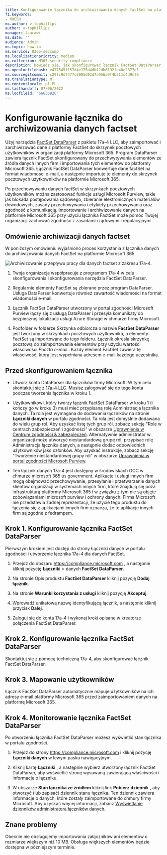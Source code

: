 ```yaml
---
title: Konfigurowanie łącznika do archiwizowania danych factSet na platformie Microsoft 365
f1.keywords:
- NOCSH
ms.author: v-tophillips
author: v-tophillips
manager: laurawi
ms.date: ''
audience: Admin
ms.topic: how-to
ms.service: O365-seccomp
ms.localizationpriority: medium
ms.collection: M365-security-compliance
description: Dowiedz się, jak skonfigurować łącznik FactSet DataParser 17a-4 i użyć go do importowania i archiwizowania danych FactSet na platformie Microsoft 365.
ms.openlocfilehash: e477545f157d4e175d4db12db6192fe40e2877d1
ms.sourcegitcommit: c29fc9d7477c3985d02d7a956a9f4b311c4d9c76
ms.translationtype: MT
ms.contentlocale: pl-PL
ms.lasthandoff: 07/06/2022
ms.locfileid: "66636926"
---
```

# <a name="set-up-a-connector-to-archive-factset-data"></a>Konfigurowanie łącznika do archiwizowania danych factset

Użyj narzędzia [FactSet DataParser](https://www.17a-4.com/factset-dataparser/) z pakietu 17a-4 LLC, aby zaimportować i zarchiwizować dane z platformy FactSet do skrzynek pocztowych użytkowników w organizacji platformy Microsoft 365. Program DataParser zawiera łącznik FactSet skonfigurowany do przechwytywania elementów ze źródła danych innych firm i importowania tych elementów do platformy Microsoft 365. Łącznik FactSet DataParser konwertuje dane factSet na format wiadomości e-mail, a następnie importuje te elementy do skrzynek pocztowych użytkowników na platformie Microsoft 365.

Po przechowywaniu danych factSet w skrzynkach pocztowych użytkowników można zastosować funkcje usługi Microsoft Purview, takie jak blokada postępowania sądowego, zbieranie elektronicznych materiałów dowodowych, zasady przechowywania i etykiety przechowywania oraz zgodność z komunikacją. Importowanie i archiwizowanie danych na platformie Microsoft 365 przy użyciu łącznika FactSet może pomóc Twojej organizacji zachować zgodność z zasadami rządowymi i regulacyjnymi.

## <a name="overview-of-archiving-factset-data"></a>Omówienie archiwizacji danych factset

W poniższym omówieniu wyjaśniono proces korzystania z łącznika danych do archiwizowania danych FactSet na platformie Microsoft 365.

![Archiwizowanie przepływu pracy dla danych factset z zakresu 17a-4.](../media/FactSetDataParserConnectorWorkflow.png)

1. Twoja organizacja współpracuje z programem 17a-4 w celu skonfigurowania i skonfigurowania narzędzia FactSet DataParser.

2. Regularnie elementy FactSet są zbierane przez program DataParser. Usługa DataParser konwertuje również zawartość wiadomości na format wiadomości e-mail.

3. Łącznik FactSet DataParser utworzony w portal zgodności Microsoft Purview łączy się z usługą DataParser i przesyła komunikaty do bezpiecznej lokalizacji usługi Azure Storage w chmurze firmy Microsoft.

4. Podfolder w folderze Skrzynka odbiorcza o nazwie **FactSet DataParser** jest tworzony w skrzynkach pocztowych użytkownika, a elementy FactSet są importowane do tego folderu. Łącznik określa skrzynkę pocztową do zaimportowania elementów przy użyciu wartości właściwości *Poczta e-mail* . Każdy element FactSet zawiera tę właściwość, która jest wypełniana adresem e-mail każdego uczestnika.

## <a name="before-you-set-up-a-connector"></a>Przed skonfigurowaniem łącznika

- Utwórz konto DataParser dla łączników firmy Microsoft. W tym celu skontaktuj się z [17a-4 LLC](https://www.17a-4.com/contact/). Musisz zalogować się do tego konta podczas tworzenia łącznika w kroku 1.

- Użytkownikowi, który tworzy łącznik FactSet DataParser w kroku 1 (i kończy go w kroku 3) musi mieć przypisaną rolę Administracja łącznika danych. Ta rola jest wymagana do dodawania łączników na stronie **Łączniki danych** w portalu zgodności. Ta rola jest domyślnie dodawana do wielu grup ról. Aby uzyskać listę tych grup ról, zobacz sekcję "Role w centrach zabezpieczeń i zgodności" w obszarze [Uprawnienia w Centrum zgodności & zabezpieczeń](../security/office-365-security/permissions-in-the-security-and-compliance-center.md#roles-in-the-security--compliance-center). Alternatywnie administrator w organizacji może utworzyć niestandardową grupę ról, przypisać rolę Administracja łącznika danych, a następnie dodać odpowiednich użytkowników jako członków. Aby uzyskać instrukcje, zobacz sekcję "Tworzenie niestandardowej grupy ról" w obszarze [Uprawnienia w portal zgodności Microsoft Purview](microsoft-365-compliance-center-permissions.md#create-a-custom-role-group).

- Ten łącznik danych 17a-4 jest dostępny w środowiskach GCC w chmurze microsoft 365 us government. Aplikacje i usługi innych firm mogą obejmować przechowywanie, przesyłanie i przetwarzanie danych klientów organizacji w systemach innych firm, które znajdują się poza infrastrukturą platformy Microsoft 365 i w związku z tym nie są objęte zobowiązaniami microsoft purview i ochrony danych. Firma Microsoft nie przedstawia żadnej reprezentacji, że użycie tego produktu do łączenia się z aplikacjami innych firm oznacza, że te aplikacje innych firm są zgodne z fedrampem.

## <a name="step-1-set-up-a-factset-dataparser-connector"></a>Krok 1. Konfigurowanie łącznika FactSet DataParser

Pierwszym krokiem jest dostęp do strony Łączniki danych w portalu zgodności i utworzenie łącznika 17a-4 dla danych FactSet.

1. Przejdź do obszaru <https://compliance.microsoft.com> , a następnie kliknij pozycję **Łączniki** >  danych **FactSet DataParser**.

2. Na stronie Opis produktu **FactSet DataParser** kliknij pozycję **Dodaj łącznik**.

3. Na stronie **Warunki korzystania z usługi** kliknij pozycję **Akceptuj**.

4. Wprowadź unikatową nazwę identyfikującą łącznik, a następnie kliknij przycisk **Dalej**.

5. Zaloguj się do konta 17a-4 i wykonaj kroki opisane w kreatorze połączenia FactSet DataParser.

## <a name="step-2-configure-the-factset-dataparser-connector"></a>Krok 2. Konfigurowanie łącznika FactSet DataParser

Skontaktuj się z pomocą techniczną 17a-4, aby skonfigurować łącznik FactSet DataParser.

## <a name="step-3-map-users"></a>Krok 3. Mapowanie użytkowników

Łącznik FactSet DataParser automatycznie mapuje użytkowników na ich adresy e-mail platformy Microsoft 365 przed zaimportowaniem danych na platformę Microsoft 365.

## <a name="step-4-monitor-the-factset-dataparser-connector"></a>Krok 4. Monitorowanie łącznika FactSet DataParser

Po utworzeniu łącznika FactSet DataParser możesz wyświetlić stan łącznika w portalu zgodności.

1. Przejdź do strony <https://compliance.microsoft.com> i kliknij pozycję **Łączniki danych** w lewym pasku nawigacyjnym.

2. Kliknij kartę **Łączniki** , a następnie wybierz utworzony łącznik FactSet DataParser, aby wyświetlić stronę wysuwaną zawierającą właściwości i informacje o łączniku.

3. W obszarze **Stan łącznika ze źródłem** kliknij link **Pobierz dziennik** , aby otworzyć (lub zapisać) dziennik stanu łącznika. Ten dziennik zawiera informacje o danych, które zostały zaimportowane do chmury firmy Microsoft. Aby uzyskać więcej informacji, zobacz [Wyświetlanie dzienników administratora łączników danych](data-connector-admin-logs.md).

## <a name="known-issues"></a>Znane problemy

Obecnie nie obsługujemy importowania załączników ani elementów o rozmiarze większym niż 10 MB. Obsługa większych elementów będzie dostępna w późniejszym terminie.

